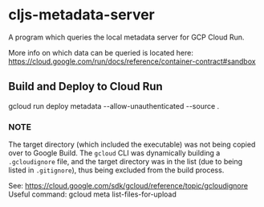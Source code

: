 # cljs-metadata-server
A program which queries the local metadata server
for GCP Cloud Run.

More info on which data can be queried is located here:
https://cloud.google.com/run/docs/reference/container-contract#sandbox

## Build and Deploy to Cloud Run
gcloud run deploy metadata --allow-unauthenticated --source .


### NOTE
The target directory (which included the executable) was not being copied over to Google Build.
The `gcloud` CLI was dynamically building a `.gcloudignore` file, and the target directory was in the list (due to being listed in `.gitignore`), thus being excluded from the build process.

See: https://cloud.google.com/sdk/gcloud/reference/topic/gcloudignore
Useful command: gcloud meta list-files-for-upload
